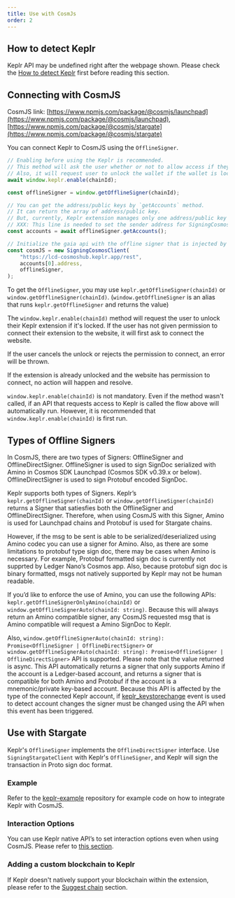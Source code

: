 ```yaml
---
title: Use with CosmJs
order: 2
---
```


## How to detect Keplr
Keplr API may be undefined right after the webpage shown.
Please check the [How to detect Keplr](./README.md#how-to-detect-keplr) first before reading this section.

## Connecting with CosmJS

CosmJS link: [https://www.npmjs.com/package/@cosmjs/launchpad](https://www.npmjs.com/package/@cosmjs/launchpad), [https://www.npmjs.com/package/@cosmjs/stargate](https://www.npmjs.com/package/@cosmjs/stargate)

You can connect Keplr to CosmJS using the `OfflineSigner`.

```javascript
// Enabling before using the Keplr is recommended.
// This method will ask the user whether or not to allow access if they haven't visited this website.
// Also, it will request user to unlock the wallet if the wallet is locked.
await window.keplr.enable(chainId);

const offlineSigner = window.getOfflineSigner(chainId);

// You can get the address/public keys by `getAccounts` method.
// It can return the array of address/public key.
// But, currently, Keplr extension manages only one address/public key pair.
// XXX: This line is needed to set the sender address for SigningCosmosClient.
const accounts = await offlineSigner.getAccounts();

// Initialize the gaia api with the offline signer that is injected by Keplr extension.
const cosmJS = new SigningCosmosClient(
    "https://lcd-cosmoshub.keplr.app/rest",
    accounts[0].address,
    offlineSigner,
);
```

To get the `OfflineSigner`, you may use `keplr.getOfflineSigner(chainId)` or `window.getOfflineSigner(chainId)`. (`window.getOfflineSigner` is an alias that runs `keplr.getOfflineSigner` and returns the value)

The `window.keplr.enable(chainId)` method will request the user to unlock their Keplr extension if it's locked. If the user has not given permission to connect their extension to the website, it will first ask to connect the website.

If the user cancels the unlock or rejects the permission to connect, an error will be thrown.

If the extension is already unlocked and the website has permission to connect, no action will happen and resolve.

`window.keplr.enable(chainId)` is not mandatory. Even if the method wasn't called, if an API that requests access to Keplr is called the flow above will automatically run. However, it is recommended that `window.keplr.enable(chainId)` is first run.

## Types of Offline Signers

In CosmJS, there are two types of Signers: OfflineSigner and OfflineDirectSigner. OfflineSigner is used to sign SignDoc serialized with Amino in Cosmos SDK Launchpad (Cosmos SDK v0.39.x or below). OfflineDirectSigner is used to sign Protobuf encoded SignDoc.

Keplr supports both types of Signers. Keplr’s `keplr.getOfflineSigner(chainId)` or `window.getOfflineSigner(chainId)` returns a Signer that satiesfies both the OfflineSigner and OfflineDirectSigner. Therefore, when using CosmJS with this Signer, Amino is used for Launchpad chains and Protobuf is used for Stargate chains.

However, if the msg to be sent is able to be serialized/deserialized using Amino codec you can use a signer for Amino. Also, as there are some limitations to protobuf type sign doc, there may be cases when Amino is necessary. For example, Protobuf formatted sign doc is currently not supprted by Ledger Nano’s Cosmos app. Also, because protobuf sign doc is binary formatted, msgs not natively supported by Keplr may not be human readable.

If you’d like to enforce the use of Amino, you can use the following APIs: `keplr.getOfflineSignerOnlyAmino(chainId)` or `window.getOfflineSignerAuto(chainId: string)`. Because this will always return an Amino compatible signer, any CosmJS requested msg that is Amino compatible will request a Amino SignDoc to Keplr.

Also, `window.getOfflineSignerAuto(chainId: string): Promise<OfflineSigner | OfflineDirectSigner>` or `window.getOfflineSignerAuto(chainId: string): Promise<OfflineSigner | OfflineDirectSigner>` API is supported. Please note that the value returned is async. This API automatically returns a signer that only supports Amino if the account is a Ledger-based account, and returns a signer that is compatible for both Amino and Protobuf if the account is a mnemonic/private key-based account. Because this API is affected by the type of the connected Keplr account, if [keplr_keystorechange](./README.md#change-key-store-event) event is used to detect account changes the signer must be changed using the API when this event has been triggered.

## Use with Stargate

Keplr's `OfflineSigner` implements the `OfflineDirectSigner` interface. Use `SigningStargateClient` with Keplr's `OfflineSigner`, and Keplr will sign the transaction in Proto sign doc format.

### Example
Refer to the [keplr-example](https://github.com/chainapsis/keplr-example/blob/master/src/main.js) repository for example code on how to integrate Keplr with CosmJS.

### Interaction Options
You can use Keplr native API’s to set interaction options even when using CosmJS. Please refer to [this section](./#interaction-options).

### Adding a custom blockchain to Keplr
If Keplr doesn't natively support your blockchain within the extension, please refer to the [Suggest chain](./suggest-chain) section.

